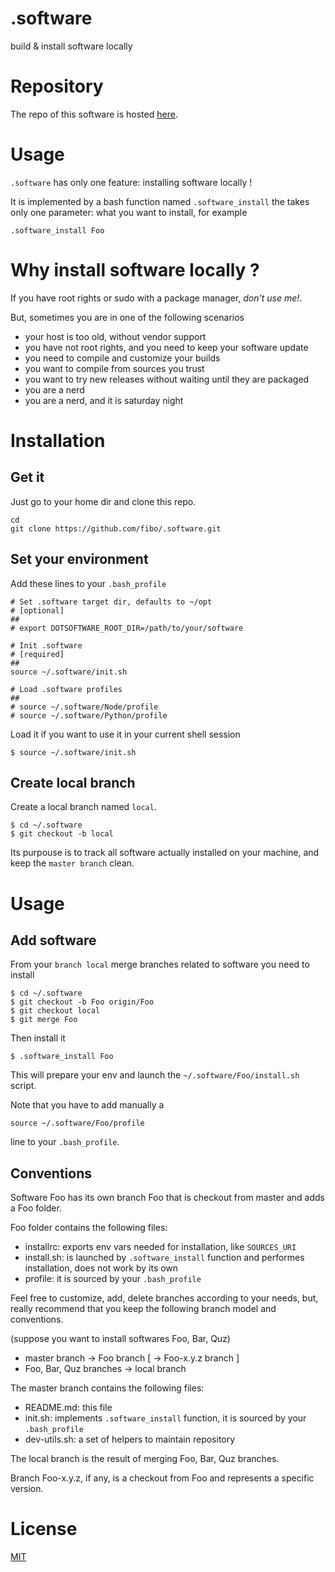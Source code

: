 .software
=========

build & install software locally

# Repository

The repo of this software is hosted [here](https://github.com/fibo/.software).

# Usage

`.software` has only one feature: installing software locally !

It is implemented by a bash function named `.software_install` the takes only
one parameter: what you want to install, for example

    .software_install Foo

# Why install software locally ?

If you have root rights or sudo with a package manager, *don't use me!*.

But, sometimes you are in one of the following scenarios

* your host is too old, without vendor support
* you have not root rights, and you need to keep your software update
* you need to compile and customize your builds
* you want to compile from sources you trust
* you want to try new releases without waiting until they are packaged
* you are a nerd
* you are a nerd, and it is saturday night

# Installation

## Get it

Just go to your home dir and clone this repo.

    cd
    git clone https://github.com/fibo/.software.git

## Set your environment

Add these lines to your `.bash_profile`

    # Set .software target dir, defaults to ~/opt
    # [optional]
    ##
    # export DOTSOFTWARE_ROOT_DIR=/path/to/your/software

    # Init .software
    # [required]
    ##
    source ~/.software/init.sh

    # Load .software profiles
    ##
    # source ~/.software/Node/profile
    # source ~/.software/Python/profile

Load it if you want to use it in your current shell session

    $ source ~/.software/init.sh

## Create local branch

Create a local branch named `local`.

    $ cd ~/.software
    $ git checkout -b local

Its purpouse is to track all software actually installed on your machine, and
keep the `master branch` clean.

# Usage

## Add software

From your `branch local` merge branches related to software you need to install

    $ cd ~/.software
    $ git checkout -b Foo origin/Foo
    $ git checkout local
    $ git merge Foo

Then install it

    $ .software_install Foo

This will prepare your env and launch the `~/.software/Foo/install.sh` script.

Note that you have to add manually a

    source ~/.software/Foo/profile

line to your `.bash_profile`.

## Conventions

Software Foo has its own branch Foo that is checkout from master and adds a Foo folder.

Foo folder contains the following files:

* installrc: exports env vars needed for installation, like `SOURCES_URI`
* install.sh: is launched by `.software_install` function and performes installation, does not work by its own
* profile: it is sourced by your `.bash_profile`

Feel free to customize, add, delete branches according to your needs, but,
really recommend that you keep the following branch model and conventions.

(suppose you want to install softwares Foo, Bar, Quz)

* master branch -> Foo branch [ -> Foo-x.y.z branch ]
* Foo, Bar, Quz branches -> local branch

The master branch contains the following files:

* README.md: this file
* init.sh: implements `.software_install` function, it is sourced by your `.bash_profile`
* dev-utils.sh: a set of helpers to maintain repository

The local branch is the result of merging Foo, Bar, Quz branches.

Branch Foo-x.y.z, if any, is a checkout from Foo and represents a specific version.

# License

[MIT](http://fibo.mit-license.org/)

